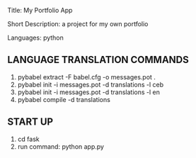 Title: My Portfolio App

Short Description: a project for my own portfolio

Languages: python

## LANGUAGE TRANSLATION COMMANDS
1. pybabel extract -F babel.cfg -o messages.pot .
2. pybabel init -i messages.pot -d translations -l ceb
3. pybabel init -i messages.pot -d translations -l en
4. pybabel compile -d translations

## START UP
1. cd fask
2. run command: python app.py